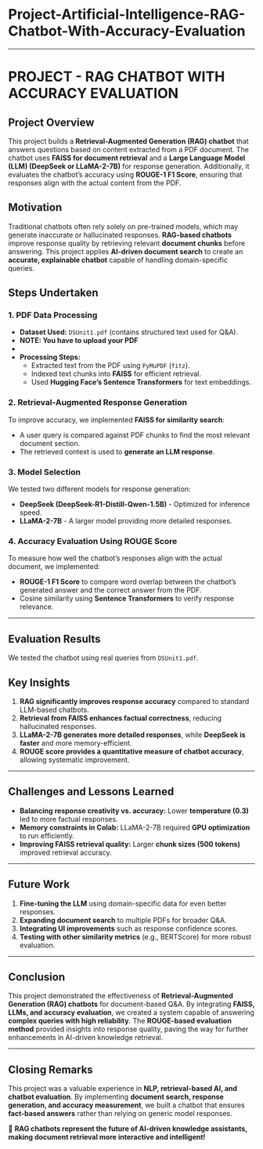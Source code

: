 # Project-Artificial-Intelligence-RAG-Chatbot-With-Accuracy-Evaluation

---
# PROJECT - RAG CHATBOT WITH ACCURACY EVALUATION

## Project Overview
This project builds a **Retrieval-Augmented Generation (RAG) chatbot** that answers questions based on content extracted from a PDF document. The chatbot uses **FAISS for document retrieval** and a **Large Language Model (LLM) (DeepSeek or LLaMA-2-7B)** for response generation. Additionally, it evaluates the chatbot’s accuracy using **ROUGE-1 F1 Score**, ensuring that responses align with the actual content from the PDF.

## Motivation
Traditional chatbots often rely solely on pre-trained models, which may generate inaccurate or hallucinated responses. **RAG-based chatbots** improve response quality by retrieving relevant **document chunks** before answering. This project applies **AI-driven document search** to create an **accurate, explainable chatbot** capable of handling domain-specific queries.

## Steps Undertaken

### 1. PDF Data Processing
- **Dataset Used:** `DSUnit1.pdf` (contains structured text used for Q&A).
- **NOTE: You have to upload your PDF**
- 
- **Processing Steps:**
  - Extracted text from the PDF using `PyMuPDF` (`fitz`).
  - Indexed text chunks into **FAISS** for efficient retrieval.
  - Used **Hugging Face’s Sentence Transformers** for text embeddings.

### 2. Retrieval-Augmented Response Generation
To improve accuracy, we implemented **FAISS for similarity search**:
- A user query is compared against PDF chunks to find the most relevant document section.
- The retrieved context is used to **generate an LLM response**.

### 3. Model Selection
We tested two different models for response generation:
- **DeepSeek (DeepSeek-R1-Distill-Qwen-1.5B)** - Optimized for inference speed.
- **LLaMA-2-7B** - A larger model providing more detailed responses.

### 4. Accuracy Evaluation Using ROUGE Score
To measure how well the chatbot’s responses align with the actual document, we implemented:
- **ROUGE-1 F1 Score** to compare word overlap between the chatbot’s generated answer and the correct answer from the PDF.
- Cosine similarity using **Sentence Transformers** to verify response relevance.

---

## Evaluation Results
We tested the chatbot using real queries from `DSUnit1.pdf`.

## Key Insights
1. **RAG significantly improves response accuracy** compared to standard LLM-based chatbots.
2. **Retrieval from FAISS enhances factual correctness**, reducing hallucinated responses.
3. **LLaMA-2-7B generates more detailed responses**, while **DeepSeek is faster** and more memory-efficient.
4. **ROUGE score provides a quantitative measure of chatbot accuracy**, allowing systematic improvement.

---

## Challenges and Lessons Learned
- **Balancing response creativity vs. accuracy:** Lower **temperature (0.3)** led to more factual responses.
- **Memory constraints in Colab:** LLaMA-2-7B required **GPU optimization** to run efficiently.
- **Improving FAISS retrieval quality:** Larger **chunk sizes (500 tokens)** improved retrieval accuracy.

---

## Future Work
1. **Fine-tuning the LLM** using domain-specific data for even better responses.
2. **Expanding document search** to multiple PDFs for broader Q&A.
3. **Integrating UI improvements** such as response confidence scores.
4. **Testing with other similarity metrics** (e.g., BERTScore) for more robust evaluation.

---

## Conclusion
This project demonstrated the effectiveness of **Retrieval-Augmented Generation (RAG) chatbots** for document-based Q&A. By integrating **FAISS, LLMs, and accuracy evaluation**, we created a system capable of answering **complex queries with high reliability**. The **ROUGE-based evaluation method** provided insights into response quality, paving the way for further enhancements in AI-driven knowledge retrieval.

---

## Closing Remarks
This project was a valuable experience in **NLP, retrieval-based AI, and chatbot evaluation**. By implementing **document search, response generation, and accuracy measurement**, we built a chatbot that ensures **fact-based answers** rather than relying on generic model responses.

🚀 **RAG chatbots represent the future of AI-driven knowledge assistants, making document retrieval more interactive and intelligent!**
